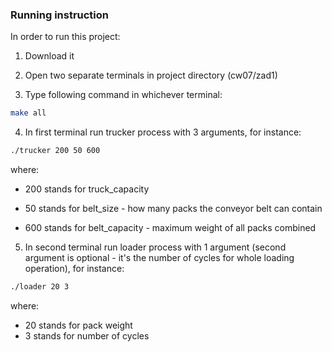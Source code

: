 ### Running instruction

In order to run this project:

1. Download it

2. Open two separate terminals in project directory (cw07/zad1)

3. Type following command in whichever terminal:
```bash
make all
```

4. In first terminal run trucker process with 3 arguments, for instance:
```bash
./trucker 200 50 600
```
where:

- 200 stands for truck_capacity

- 50 stands for belt_size - how many packs the conveyor belt can contain

- 600 stands for belt_capacity - maximum weight of all packs combined

5. In second terminal run loader process with 1 argument (second argument is optional - it's the number of cycles for whole loading operation),
for instance:
```bash
./loader 20 3
```

where:

- 20 stands for pack weight
- 3 stands for number of cycles

